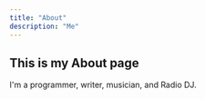 ```yaml
---
title: "About"
description: "Me"
---
```


## This is my About page

I'm a programmer, writer, musician, and Radio DJ.